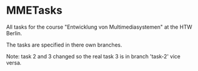 # MMETasks
All tasks for the course "Entwicklung von Multimediasystemen" at the HTW Berlin.

The tasks are specified in there own branches. 

Note: task 2 and 3 changed so the real task 3 is in branch 'task-2' vice versa. 
